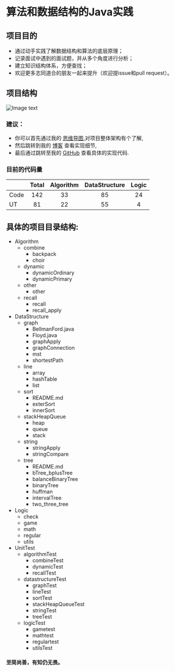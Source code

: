  <h1> 算法和数据结构的Java实践  </h1>

## 项目目的
+ 通过动手实践了解数据结构和算法的底层原理；
+ 记录面试中遇到的面试题，并从多个角度进行分析；
+ 建立知识结构体系，方便查找；
+ 欢迎更多志同道合的朋友一起来提升（欢迎提issue和pull request）。

## 项目结构
![Image text](
https://github.com/ljfirst/AlgorithmPractice/blob/master/resource/StructureImage.png)

### 建议：
+ 你可以首先通过我的 [思维导图](https://www.processon.com/mindmap/5cbb5fcae4b09b16ffc06360),对项目整体架构有个了解,
+ 然后跳转到我的 [博客](https://blog.csdn.net/ljfirst) 查看实现细节,
+ 最后通过跳转至我的 [GitHub](https://github.com/ljfirst/Algorithm) 查看具体的实现代码.

### 目前的代码量
|          | Total | Algorithm | DataStructure | Logic  |
| -------- |:-----:|  :----:   |   :-----:     | :-----:|
| Code     |  142  |    33     |      85       |   24   |  
| UT       |  81   |    22     |      55       |   4    | 

## 具体的项目目录结构:
+ Algorithm
    + combine
        + backpack
        + choir
    + dynamic
        + dynamicOrdinary
        + dynamicPrimary
    + other
        + other
    + recall
        + recall
        + recall_apply
+ DataStructure
    + graph
        + BellmanFord.java
        + Floyd.java
        + graphApply
        + graphConnection
        + mst
        + shortestPath
    + line
        + array
        + hashTable
        + list
    + sort
        + README.md
        + exterSort
        + innerSort
    + stackHeapQueue
        + heap
        + queue
        + stack
    + string
        + stringApply
        + stringCompare
    + tree
        + README.md 
        + bTree_bplusTree
        + balanceBinaryTree
        + binaryTree
        + huffman
        + intervalTree
        + two_three_tree
+  Logic
   +  check
   +  game
   +  math
   +  regular
   + utils
+ UnitTest
    + algorithmTest
        + combineTest
        + dynamicTest
        + recallTest
    + datastructureTest
        + graphTest
        + lineTest
        + sortTest
        + stackHeapQueueTest
        + stringTest
        + treeTest
    + logicTest
        + gametest
        + mathtest
        + regulartest
        + utilsTest
        


#### 至简尚善，有知仍无畏。
